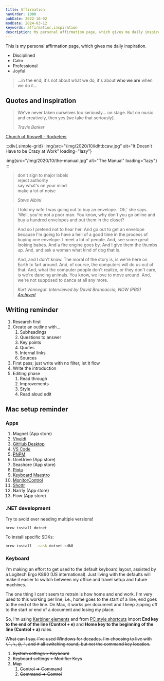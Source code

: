 ```yaml
---
title: Affirmation
navOrder: 1000
pubDate: 2022-10-02
modDate: 2024-03-12
keywords: affirmation,inspiration
description: My personal affirmation page, which gives me daily inspiration.
---
```


This is my personal affirmation page, which gives me daily inspiration.

- Disciplined
- Calm
- Professional
- Joyful

> …in the end, it's not about what we do, it's about **who we are** when we do it…

## Quotes and inspiration

> We've never taken ourselves too seriously... on stage. But on music
> and creatively, then yes [we take that seriously].
>
> <cite>Travis Barker</cite>

[Church of Roswell - Rocketeer](https://www.youtube.com/watch?v=LkIe4wYR1f8)

:::div{.simple-grid}
:img{src="/img/2020/10/idhtbcaw.jpg" alt="It Doesn't Have to be Crazy at Work" loading="lazy"}

:img{src="/img/2020/10/the-manual.jpg" alt="The Manual" loading="lazy"}
:::

> don't sign to major labels \
> reject authority \
> say what's on your mind \
> make a lot of noise
> 
> <cite>Steve Albini</cite>

> I told my wife I was going out to buy an envelope. 'Oh,' she says. 'Well, you're not a poor man. You know, why don't you go online and buy a hundred envelopes and put them in the closet?
> 
> And so I pretend not to hear her. And go out to get an envelope because I'm going to have a hell of a good time in the process of buying one envelope. I meet a lot of people. And, see some great looking babes. And a fire engine goes by. And I give them the thumbs up. And, and ask a woman what kind of dog that is. 
>
> And, and I don't know. The moral of the story is, is we're here on Earth to fart around. And, of course, the computers will do us out of that. And, what the computer people don't realize, or they don't care, is we're dancing animals. You know, we love to move around. And, we're not supposed to dance at all any more.
>
> <cite>Kurt Vonnegut. Interviewed by David Brancaccio, NOW (PBS) <a href="http://web.archive.org/web/20200203182317/http://www.pbs.org/now/arts/vonnegut.html">Archived</a></cite>

## Writing reminder

1. Research first
2. Create an outline with…
    1. Subheadings
    2. Questions to answer
    3. Key points
    4. Quotes
    5. Internal links
    6. Sources
3. First pass; just write with no filter, let it flow
4. Write the introduction
5. Editing phase
    1. Read through
    2. Improvements
    3. Style
    4. Read aloud edit

## Mac setup reminder

### Apps

1. Magnet (App store)
2. [Vivaldi](https://vivaldi.com)
3. [GitHub Desktop](https://desktop.github.com/download/)
4. [VS Code](https://code.visualstudio.com)
5. [PNPM](https://pnpm.io)
6. OneDrive (App store)
7. Seashore (App store)
8. [Pinta](https://www.pinta-project.com)
9. [Keyboard Maestro](https://www.keyboardmaestro.com/)
10. [MonitorControl](https://github.com/MonitorControl/MonitorControl)
11. [Shottr](https://shottr.cc)
12. Narrly (App store)
13. Flow (App store)

### .NET development

Try to avoid ever needing multiple versions!

```bash
brew install dotnet
```

To install specific SDKs:

```bash
brew install --cask dotnet-sdk8
```

### Keyboard

I'm making an effort to get used to the default keyboard layout, assisted by a Logitech Ergo K860 (US international). Just living with the defaults will make it easier to switch between my office and travel setup and future machines.

The one thing I can't seem to retrain is how home and end work. I'm very used to this working per line, i.e., home goes to the start of a line, end goes to the end of the line. On Mac, it works per document and I keep zipping off to the start or end of a document and losing my place.

So, I'm using [Karbiner elements](https://karabiner-elements.pqrs.org) and from [PC style shortcuts](https://ke-complex-modifications.pqrs.org/#pc_shortcuts) import **End key to the end of the line (Control + e)** and **Home key to the beginning of the line (Control + a)** rules.

<del>
What can I say. I've used Windows for decades. I'm choosing to live with <kbd>\`</kbd>, <kbd>\</kbd>, <kbd>@</kbd>, <kbd>"</kbd>, and <kbd>#</kbd> all switching round, but not the command key location.

1. System settings > Keyboard
2. Keyboard settings > Modifier Keys
3. Map
   1. Control => Command
   2. Command => Control

</del>

